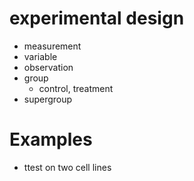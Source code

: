 # experimental design

* measurement
* variable
* observation
* group
    + control, treatment
* supergroup

# Examples

* ttest on two cell lines